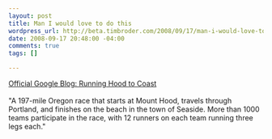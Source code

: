 ```yaml
--- 
layout: post
title: Man I would love to do this
wordpress_url: http://beta.timbroder.com/2008/09/17/man-i-would-love-to-do-this/
date: 2008-09-17 20:48:00 -04:00
comments: true
tags: []

---
```

<a href="http://googleblog.blogspot.com/2008/09/running-hood-to-coast.html">Official Google Blog: Running Hood to Coast</a><br /><br />
"A 197-mile Oregon race that starts at Mount Hood, travels through Portland, and finishes on the beach in the town of Seaside. More than 1000 teams participate in the race, with 12 runners on each team running three legs each."
